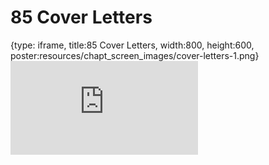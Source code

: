 # 85 Cover Letters
 
{type: iframe, title:85 Cover Letters, width:800, height:600, poster:resources/chapt_screen_images/cover-letters-1.png}
![](https://datatrail-jhu.github.io/DataTrail_ReOrg/no_toc/cover-letters-1.html)
 

 
